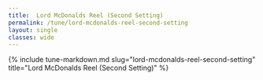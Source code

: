 ```yaml
---
title:  Lord McDonalds Reel (Second Setting)
permalink: /tune/lord-mcdonalds-reel-second-setting
layout: single
classes: wide
---
```

{% include tune-markdown.md slug="lord-mcdonalds-reel-second-setting" title="Lord McDonalds Reel (Second Setting)" %}
